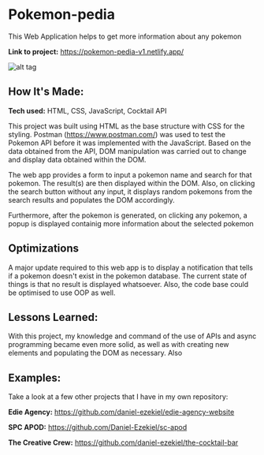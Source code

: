 # Pokemon-pedia

This Web Application helps to get more information about any pokemon

**Link to project:** https://pokemon-pedia-v1.netlify.app/

![alt tag](img/gif1.gif)

## How It's Made:

**Tech used:** HTML, CSS, JavaScript, Cocktail API

This project was built using HTML as the base structure with CSS for the styling. Postman (https://www.postman.com/) was used to test the Pokemon API before it was implemented with the JavaScript. Based on the data obtained from the API, DOM manipulation was carried out to change and display data obtained within the DOM.

The web app provides a form to input a pokemon name and search for that pokemon. The result(s) are then displayed within the DOM. Also, on clicking the search button without any input, it displays random pokemons from the search results and populates the DOM accordingly.

Furthermore, after the pokemon is generated, on clicking any pokemon, a popup is displayed containig more information about the selected pokemon

## Optimizations

A major update required to this web app is to display a notification that tells if a pokemon doesn't exist in the pokemon database. The current state of things is that no result is displayed whatsoever. Also, the code base could be optimised to use OOP as well.

## Lessons Learned:

With this project, my knowledge and command of the use of APIs and async programming became even more solid, as well as with creating new elements and populating the DOM as necessary. Also

## Examples:

Take a look at a few other projects that I have in my own repository:

**Edie Agency:** https://github.com/daniel-ezekiel/edie-agency-website

**SPC APOD:** https://github.com/Daniel-Ezekiel/sc-apod

**The Creative Crew:** https://github.com/daniel-ezekiel/the-cocktail-bar

